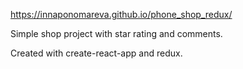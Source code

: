 https://innaponomareva.github.io/phone_shop_redux/

Simple shop project with star rating and comments.

Created with create-react-app and redux.
